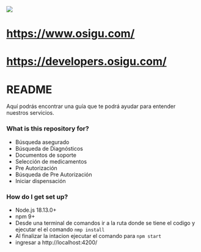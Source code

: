 ![](https://ci3.googleusercontent.com/meips/ADKq_NYCHNMINrsBRb_yHE62Tnjm3PoX6DNyEljC0En5cexyShMjksR3sdeLBEx2Hxd1EHjpN_TRlEMTv_HITeX7afH8_2y5K_oki-lr9cLfjBNWX5R6Y1dwTSanZS20xylvvE5y9BpHSF8rxXcltwmHB2v3gj01LWofhw_rNLQOeZVe0C3kVZzxog=s0-d-e1-ft#http://cdn.mcauto-images-production.sendgrid.net/a1e3f12a828279fa/226d48b5-ec04-4420-a845-a283f66c2676/128x35.png)

# https://www.osigu.com/
# https://developers.osigu.com/

# README #

Aquí podrás encontrar una guía que te podrá ayudar para entender nuestros servicios.

### What is this repository for? ###

* Búsqueda asegurado
* Búsqueda de Diagnósticos
* Documentos de soporte
* Selección de medicamentos
* Pre Autorización
* Búsqueda de Pre Autorización
* Iniciar dispensación

### How do I get set up? ###

* Node.js 18.13.0+
* npm 9+
* Desde una terminal de comandos ir a la ruta donde se tiene el codigo y ejecutar el  el comando `nmp install`
* Al finalizar la intacion ejecutar el comando para `npm start`
* ingresar a http://localhost:4200/


